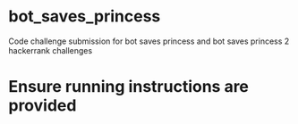 # bot_saves_princess
Code challenge submission for bot saves princess and bot saves princess 2 hackerrank challenges
# Ensure running instructions are provided
